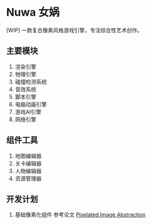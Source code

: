 # Nuwa 女娲
[WIP] 一款复古像素风格游戏引擎，专注综合性艺术创作。

## 主要模块

1. 渲染引擎
2. 物理引擎
3. 碰撞检测系统
4. 音效系统
5. 脚本引擎
6. 电脑动画引擎
7. 游戏AI引擎
8. 网络引擎

## 组件工具
1. 地图编辑器
2. 关卡编辑器
3. 人物编辑器
4. 资源管理器

## 开发计划

1. 基础像素化组件
  参考论文 [Pixelated Image Abstraction](https://gfx.cs.princeton.edu/pubs/Gerstner_2012_PIA/index.php)
